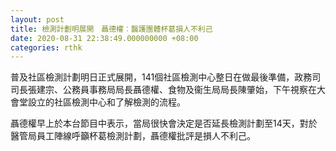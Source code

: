 ```yaml
---
layout: post
title: 檢測計劃明展開　聶德權︰醫護團體杯葛損人不利己
date: 2020-08-31 22:38:49.000000000 +08:00
categories: rthk
---
```


普及社區檢測計劃明日正式展開，141個社區檢測中心整日在做最後準備，政務司司長張建宗、公務員事務局局長聶德權、食物及衞生局局長陳肇始，下午視察在大會堂設立的社區檢測中心和了解檢測的流程。

聶德權早上於本台節目中表示，當局很快會決定是否延長檢測計劃至14天，對於醫管局員工陣線呼籲杯葛檢測計劃，聶德權批評是損人不利己。
